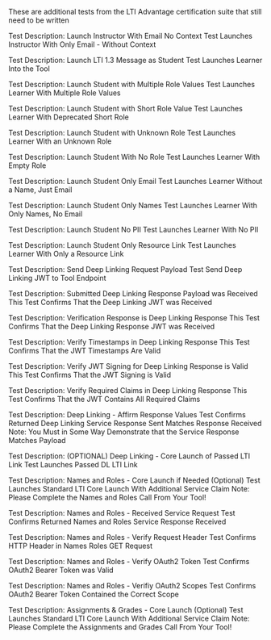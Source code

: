 These are additional tests from the LTI Advantage certification suite that still need to be written

Test Description: Launch Instructor With Email No Context
Test Launches Instructor With Only Email - Without Context

Test Description: Launch LTI 1.3 Message as Student
Test Launches Learner Into the Tool

Test Description: Launch Student with Multiple Role Values
Test Launches Learner With Multiple Role Values

Test Description: Launch Student with Short Role Value
Test Launches Learner With Deprecated Short Role

Test Description: Launch Student with Unknown Role
Test Launches Learner With an Unknown Role

Test Description: Launch Student With No Role
Test Launches Learner With Empty Role

Test Description: Launch Student Only Email
Test Launches Learner Without a Name, Just Email

Test Description: Launch Student Only Names
Test Launches Learner With Only Names, No Email

Test Description: Launch Student No PII
Test Launches Learner With No PII

Test Description: Launch Student Only Resource Link
Test Launches Learner With Only a Resource Link

Test Description: Send Deep Linking Request Payload
Test Send Deep Linking JWT to Tool Endpoint

Test Description: Submitted Deep Linking Response Payload was Received
This Test Confirms That the Deep Linking JWT was Received

Test Description: Verification Response is Deep Linking Response
This Test Confirms That the Deep Linking Response JWT was Received

Test Description: Verify Timestamps in Deep Linking Response
This Test Confirms That the JWT Timestamps Are Valid

Test Description: Verify JWT Signing for Deep Linking Response is Valid
This Test Confirms That the JWT Signing is Valid

Test Description: Verify Required Claims in Deep Linking Response
This Test Confirms That the JWT Contains All Required Claims

Test Description: Deep Linking - Affirm Response Values
Test Confirms Returned Deep Linking Service Response Sent Matches Response Received
Note: You Must in Some Way Demonstrate that the Service Response Matches Payload

Test Description: (OPTIONAL) Deep Linking - Core Launch of Passed LTI Link
Test Launches Passed DL LTI Link

Test Description: Names and Roles - Core Launch if Needed (Optional)
Test Launches Standard LTI Core Launch With Additional Service Claim
Note: Please Complete the Names and Roles Call From Your Tool!

Test Description: Names and Roles - Received Service Request
Test Confirms Returned Names and Roles Service Response Received

Test Description: Names and Roles - Verify Request Header
Test Confirms HTTP Header in Names Roles GET Request

Test Description: Names and Roles - Verify OAuth2 Token
Test Confirms OAuth2 Bearer Token was Valid

Test Description: Names and Roles - Verifiy OAuth2 Scopes
Test Confirms OAuth2 Bearer Token Contained the Correct Scope

Test Description: Assignments & Grades - Core Launch (Optional)
Test Launches Standard LTI Core Launch With Additional Service Claim
Note: Please Complete the Assignments and Grades Call From Your Tool!

